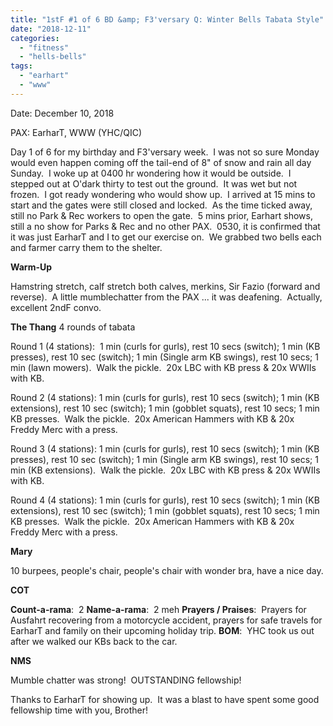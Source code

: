 ```yaml
---
title: "1stF #1 of 6 BD &amp; F3'versary Q: Winter Bells Tabata Style"
date: "2018-12-11"
categories: 
  - "fitness"
  - "hells-bells"
tags: 
  - "earhart"
  - "www"
---
```


Date: December 10, 2018

PAX: EarharT, WWW (YHC/QIC)

Day 1 of 6 for my birthday and F3'versary week.  I was not so sure Monday would even happen coming off the tail-end of 8" of snow and rain all day Sunday.  I woke up at 0400 hr wondering how it would be outside.  I stepped out at O'dark thirty to test out the ground.  It was wet but not frozen.  I got ready wondering who would show up.  I arrived at 15 mins to start and the gates were still closed and locked.  As the time ticked away, still no Park & Rec workers to open the gate.  5 mins prior, Earhart shows, still a no show for Parks & Rec and no other PAX.  0530, it is confirmed that it was just EarharT and I to get our exercise on.  We grabbed two bells each and farmer carry them to the shelter.

**Warm-Up**

Hamstring stretch, calf stretch both calves, merkins, Sir Fazio (forward and reverse).  A little mumblechatter from the PAX ... it was deafening.  Actually, excellent 2ndF convo.

**The Thang** 4 rounds of tabata

Round 1 (4 stations):  1 min (curls for gurls), rest 10 secs (switch); 1 min (KB presses), rest 10 sec (switch); 1 min (Single arm KB swings), rest 10 secs; 1 min (lawn mowers).  Walk the pickle.  20x LBC with KB press & 20x WWIIs with KB.

Round 2 (4 stations): 1 min (curls for gurls), rest 10 secs (switch); 1 min (KB extensions), rest 10 sec (switch); 1 min (gobblet squats), rest 10 secs; 1 min KB presses.  Walk the pickle.  20x American Hammers with KB & 20x Freddy Merc with a press.

Round 3 (4 stations): 1 min (curls for gurls), rest 10 secs (switch); 1 min (KB presses), rest 10 sec (switch); 1 min (Single arm KB swings), rest 10 secs; 1 min (KB extensions).  Walk the pickle.  20x LBC with KB press & 20x WWIIs with KB.

Round 4 (4 stations): 1 min (curls for gurls), rest 10 secs (switch); 1 min (KB extensions), rest 10 sec (switch); 1 min (gobblet squats), rest 10 secs; 1 min KB presses.  Walk the pickle.  20x American Hammers with KB & 20x Freddy Merc with a press.

**Mary**

10 burpees, people's chair, people's chair with wonder bra, have a nice day.

**COT**

**Count-a-rama**:  2 **Name-a-rama**:  2 meh **Prayers / Praises**:  Prayers for Ausfahrt recovering from a motorcycle accident, prayers for safe travels for EarharT and family on their upcoming holiday trip. **BOM**:  YHC took us out after we walked our KBs back to the car.

**NMS**

Mumble chatter was strong!  OUTSTANDING fellowship!

Thanks to EarharT for showing up.  It was a blast to have spent some good fellowship time with you, Brother!
